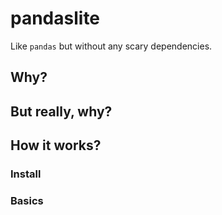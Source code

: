 # pandaslite
Like `pandas` but without any scary dependencies.

## Why?

## But really, why?

## How it works?

### Install

### Basics
